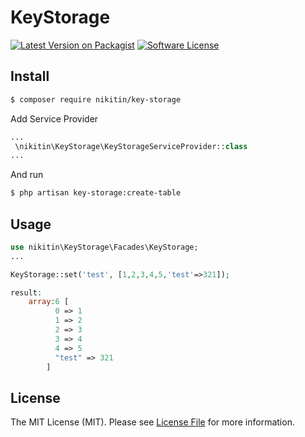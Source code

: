 # KeyStorage

[![Latest Version on Packagist][ico-version]][link-packagist]
[![Software License][ico-license]](LICENSE.md)



## Install

``` bash
$ composer require nikitin/key-storage
```

Add Service Provider

``` php
...
 \nikitin\KeyStorage\KeyStorageServiceProvider::class
...
```
And run
``` bash
$ php artisan key-storage:create-table
```

## Usage

``` php
use nikitin\KeyStorage\Facades\KeyStorage;
...

KeyStorage::set('test', [1,2,3,4,5,'test'=>321]);

result: 
    array:6 [
          0 => 1
          1 => 2
          2 => 3
          3 => 4
          4 => 5
          "test" => 321
        ]
```


## License

The MIT License (MIT). Please see [License File](LICENSE.md) for more information.

[ico-version]: https://img.shields.io/packagist/v/:vendor/KeyStorage.svg?style=flat-square
[ico-license]: https://img.shields.io/badge/license-MIT-brightgreen.svg?style=flat-square
[ico-travis]: https://img.shields.io/travis/:vendor/KeyStorage/master.svg?style=flat-square
[ico-scrutinizer]: https://img.shields.io/scrutinizer/coverage/g/:vendor/KeyStorage.svg?style=flat-square
[ico-code-quality]: https://img.shields.io/scrutinizer/g/:vendor/KeyStorage.svg?style=flat-square
[ico-downloads]: https://img.shields.io/packagist/dt/:vendor/KeyStorage.svg?style=flat-square

[link-packagist]: https://packagist.org/packages/nikitin/key-storage

